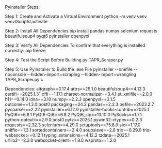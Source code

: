 Pyinstaller Steps: 


Step 1: Create and Activate a Virtual Environment
python -m venv venv
venv\Scripts\activate


Step 2: Install All Dependencies
pip install pandas numpy selenium requests beautifulsoup4 pyqt6 pyinstaller openpyxl


Step 3: Verify All Dependencies
To confirm that everything is installed correctly:
pip freeze


Step 4: Test the Script Before Building
py TAPR_Scraper.py


Step 5: Use PyInstaller to Build the .exe File
pyinstaller --onefile --noconsole --hidden-import=scraping --hidden-import=wrangling TAPR_Scraper.py
c



Dependencies: 
altgraph==0.17.4
attrs==25.1.0
beautifulsoup4==4.13.3
certifi==2025.1.31
cffi==1.17.1
charset-normalizer==3.4.1
et_xmlfile==2.0.0
h11==0.14.0
idna==3.10
numpy==2.2.3
openpyxl==3.1.5
outcome==1.3.0.post0
packaging==24.2
pandas==2.2.3
pefile==2023.2.7
pycparser==2.22
pyinstaller==6.12.0
pyinstaller-hooks-contrib==2025.1
PyQt6==6.8.1
PyQt6-Qt6==6.8.2
PyQt6_sip==13.10.0
PySocks==1.7.1
python-dateutil==2.9.0.post0
pytz==2025.1
pywin32-ctypes==0.2.3
requests==2.32.3
selenium==4.29.0
setuptools==75.8.0
six==1.17.0
sniffio==1.3.1
sortedcontainers==2.4.0
soupsieve==2.6
trio==0.29.0
trio-websocket==0.12.1
typing_extensions==4.12.2
tzdata==2025.1
urllib3==2.3.0
websocket-client==1.8.0
wsproto==1.2.0


